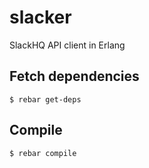 slacker
=======

SlackHQ API client in Erlang

## Fetch dependencies

    $ rebar get-deps

## Compile

    $ rebar compile
